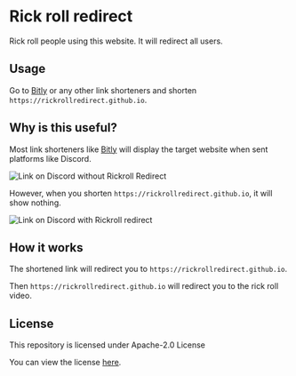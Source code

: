 # Rick roll redirect
Rick roll people using this website. It will redirect all users.

## Usage
Go to [Bitly](https://bitly.com) or any other link shorteners and shorten `https://rickrollredirect.github.io`.

## Why is this useful?
Most link shorteners like [Bitly](https://bitly.com) will display the target website when sent platforms like Discord.

![Link on Discord without Rickroll Redirect](https://i.imgur.com/OwvFTP3.png)

However, when you shorten `https://rickrollredirect.github.io`, it will show nothing.

![Link on Discord with Rickroll redirect](https://i.imgur.com/kQNSBuC.png)

## How it works
The shortened link will redirect you to `https://rickrollredirect.github.io`.

Then `https://rickrollredirect.github.io` will redirect you to the rick roll video.

## License
This repository is licensed under Apache-2.0 License

You can view the license [here](https://github.com/RickrollRedirect/rickrollredirect.github.io/blob/master/LICENSE).
